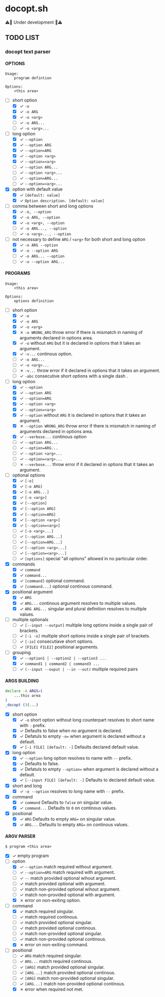 # docopt.sh

:warning::construction: Under development :construction::warning:

## TODO LIST

### docopt text parser

#### OPTIONS

```
Usage:
    program defintion

Options:
    <this area>
```

-   [ ] short option
    -   [x] ✓ `-o`
    -   [x] ✓ `-o ARG`
    -   [x] ✓ `-o <arg>`
    -   [ ] ✓ `-o ARG...`
    -   [ ] ✓ `-o <arg>...`
-   [ ] long option
    -   [x] ✓ `--option`
    -   [x] ✓ `--option ARG`
    -   [x] ✓ `--option=ARG`
    -   [x] ✓ `--option <arg>`
    -   [x] ✓ `--option=<arg>`
    -   [ ] ✓ `--option ARG...`
    -   [ ] ✓ `--option <arg>...`
    -   [ ] ✓ `--option=ARG...`
    -   [ ] ✓ `--option=<arg>...`
-   [x] option with default value
    -   [x] ✓ `[default: value]`
    -   [x] ✓ `Option description. [default: value]`
-   [ ] comma between short and long options
    -   [x] ✓ `-o, --option`
    -   [x] ✓ `-o ARG, --option`
    -   [x] ✓ `-o <arg>, --option`
    -   [ ] ✓ `-o ARG..., --option`
    -   [ ] ✓ `-o <arg>..., --option`
-   [ ] not necessary to define `ARG` / `<arg>` for both short and long option
    -   [x] ✓ `-o ARG --option`
    -   [x] ✓ `-o --option ARG`
    -   [ ] ✓ `-o ARG... --option`
    -   [ ] ✓ `-o --option ARG...`

#### PROGRAMS

```
Usage:
    <this area>

Options:
    options definition
```

-   [ ] short option
    -   [x] ✓ `-o`
    -   [x] ✓ `-o ARG`
    -   [x] ✓ `-o <arg>`
    -   [x] ✗ `-o WRONG_ARG` throw error if there is mismatch in naming of arguments declared in options area.
    -   [x] ✓ `-o` without `ARG` but it is declared in options that it takes an argument.
    -   [x] ✓ `-v...` continous option.
    -   [ ] ✓ `-o ARG...`
    -   [ ] ✓ `-o <arg>...`
    -   [ ] ✗ `-v...` throw error if it declared in options that it takes an argument.
    -   [ ] ✓ `-abc` consecutive short options with a single dash .
-   [ ] long option
    -   [x] ✓ `--option`
    -   [x] ✓ `--option ARG`
    -   [x] ✓ `--option=ARG`
    -   [x] ✓ `--option <arg>`
    -   [x] ✓ `--option=<arg>`
    -   [x] ✓ `--option` without `ARG` it is declared in options that it takes an argument.
    -   [x] ✗ `--option WRONG_ARG` throw error if there is mismatch in naming of arguments declared in options area.
    -   [x] ✓ `--verbose...` continous option
    -   [ ] ✓ `--option ARG...`
    -   [ ] ✓ `--option=ARG...`
    -   [ ] ✓ `--option <arg>...`
    -   [ ] ✓ `--option=<arg>...`
    -   [ ] ✗ `--verbose...` throw error if it declared in options that it takes an argument.
-   [ ] optional options
    -   [x] ✓ `[-o]`
    -   [x] ✓ `[-o ARG]`
    -   [x] ✓ `[-o ARG...]`
    -   [x] ✓ `[-o <arg>]`
    -   [x] ✓ `[--option]`
    -   [x] ✓ `[--option ARG]`
    -   [x] ✓ `[--option=ARG]`
    -   [x] ✓ `[--option <arg>]`
    -   [x] ✓ `[--option=<arg>]`
    -   [ ] ✓ `[-o <arg>...]`
    -   [ ] ✓ `[--option ARG...]`
    -   [ ] ✓ `[--option=ARG...]`
    -   [ ] ✓ `[--option <arg>...]`
    -   [ ] ✓ `[--option=<arg>...]`
    -   [ ] ✓ `[options]` special "all options" allowed in no particular order.
-   [x] commands
    -   [x] ✓ `command`
    -   [x] ✓ `command...`
    -   [x] ✓ `[command]` optional command.
    -   [x] ✓ `[command...]` optional continous command.
-   [x] positional argument
    -   [x] ✓ `ARG`
    -   [x] ✓ `ARG...` continous argument resolves to multiple values.
    -   [x] ✓ `ARG ARG...` singular and plural definition resolves to multiple values.
-   [ ] multiple optionals
    -   [ ] ✓ `[--input --output]` multiple long options inside a single pair of brackets.
    -   [ ] ✓ `[-i -o]` multiple short options inside a single pair of brackets.
    -   [ ] ✓ `[-io]` consecutiave short options.
    -   [ ] ✓ `[FILE1 FILE2]` positional arguments.
-   [ ] grouping
    -   [x] ✓ `--option1 | --option2 | --option3 ...`
    -   [x] ✓ `command1 | command2 | command3 ...`
    -   [ ] ✓ `(--input --ouput | --in --out)` multiple required pairs

#### ARGS BUILDING

```sh
declare -A ARGS=(
    ...this area
)
_docopt ()(...)
```

-   [x] short option
    -   [x] ✓ `-o` short option without long counterpart resolves to short name with `-` prefix.
    -   [x] ✓ Defaults to false when no argument is declared.
    -   [x] ✓ Defatuls to empty `-o=` when argument is declared without a default.
    -   [x] ✓ `[-i FILE] [default: -]` Defaults declared default value.
-   [x] long option
    -   [x] ✓ `--option` long option resolves to name with `--` prefix.
    -   [x] ✓ Defaults to false.
    -   [x] ✓ Defatuls to empty `--option=` when argument is declared without a default.
    -   [x] ✓ `[--input FILE] [default: -]` Defaults to declared default value.
-   [x] short and long
    -   [x] ✓ `-o --option` resolves to long name with `--` prefix.
-   [x] command
    -   [x] ✓ `command` Defaults to `false` on singular value.
    -   [x] ✓ `command...` Defaults to `0` on continous values.
-   [x] positional
    -   [x] ✓ `ARG` Defaults to empty `ARG=` on singular value.
    -   [x] ✓ `ARG...` Defaults to empty `ARG=` on continous values.

#### ARGV PARSER

```shell
$ program <this area>
```

-   [x] ✓ empty program
-   [ ] option
    -   [x] ✓ `--option` match required without argument.
    -   [ ] ✓ `--option=ARG` match required with argument.
    -   [ ] ✓ `--` match provided optional wihout argument.
    -   [ ] ✓ match provided optional with argument.
    -   [ ] ✓ match non-provided optional wihout argument.
    -   [ ] ✓ match non-provided optional with argument.
    -   [x] ✗ error on non-exiting option.
-   [ ] command
    -   [x] ✓ match required singular.
    -   [ ] ✓ match required continous.
    -   [ ] ✓ match provided optional singular.
    -   [ ] ✓ match provided optional continous.
    -   [ ] ✓ match non-provided optional singular.
    -   [ ] ✓ match non-provided optional continous.
    -   [x] ✗ error on non-exiting command.
-   [ ] positional
    -   [ ] ✓ `ARG` match required singular.
    -   [ ] ✓ `ARG...` match required continous.
    -   [ ] ✓ `[ARG]` match provided optional singular.
    -   [ ] ✓ `[ARG...]` match provided optional continous.
    -   [ ] ✓ `[ARG]` match non-provided optional singular.
    -   [ ] ✓ `[ARG...]` match non-provided optional continous.
    -   [x] ✗ error when required not met.
